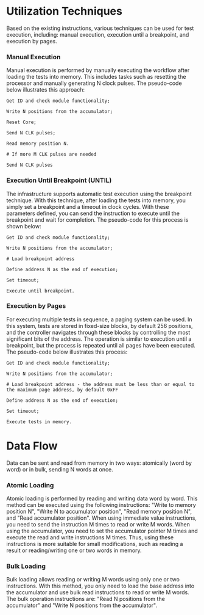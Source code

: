 # Utilization Techniques

Based on the existing instructions, various techniques can be used for test execution, including: manual execution, execution until a breakpoint, and execution by pages.

### Manual Execution

Manual execution is performed by manually executing the workflow after loading the tests into memory. This includes tasks such as resetting the processor and manually generating N clock pulses. The pseudo-code below illustrates this approach:

```pseudo
Get ID and check module functionality;

Write N positions from the accumulator;

Reset Core;

Send N CLK pulses;

Read memory position N.

# If more M CLK pulses are needed

Send N CLK pulses
```

### Execution Until Breakpoint (UNTIL)

The infrastructure supports automatic test execution using the breakpoint technique. With this technique, after loading the tests into memory, you simply set a breakpoint and a timeout in clock cycles. With these parameters defined, you can send the instruction to execute until the breakpoint and wait for completion. The pseudo-code for this process is shown below:

```pseudo
Get ID and check module functionality;

Write N positions from the accumulator;

# Load breakpoint address

Define address N as the end of execution;

Set timeout;

Execute until breakpoint.
```

### Execution by Pages

For executing multiple tests in sequence, a paging system can be used. In this system, tests are stored in fixed-size blocks, by default 256 positions, and the controller navigates through these blocks by controlling the most significant bits of the address. The operation is similar to execution until a breakpoint, but the process is repeated until all pages have been executed. The pseudo-code below illustrates this process:

```pseudo
Get ID and check module functionality;

Write N positions from the accumulator;

# Load breakpoint address - the address must be less than or equal to the maximum page address, by default 0xFF

Define address N as the end of execution;

Set timeout;

Execute tests in memory.
```

# Data Flow

Data can be sent and read from memory in two ways: atomically (word by word) or in bulk, sending N words at once.

### Atomic Loading

Atomic loading is performed by reading and writing data word by word. This method can be executed using the following instructions: "Write to memory position N", "Write N to accumulator position", "Read memory position N", and "Read accumulator position". When using immediate value instructions, you need to send the instruction M times to read or write M words. When using the accumulator, you need to set the accumulator pointer M times and execute the read and write instructions M times. Thus, using these instructions is more suitable for small modifications, such as reading a result or reading/writing one or two words in memory.

### Bulk Loading

Bulk loading allows reading or writing M words using only one or two instructions. With this method, you only need to load the base address into the accumulator and use bulk read instructions to read or write M words. The bulk operation instructions are: "Read N positions from the accumulator" and "Write N positions from the accumulator".